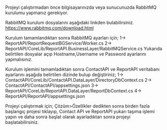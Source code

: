 Projeyi çalıştırmadan önce bilgisayarınızda veya sunucunuzda RabbitMQ kurulumu yapmanız gerekiyor.  

RabbitMQ kurulum dosyalarını aşağıdaki linkden bulabilirsiniz.
https://www.rabbitmq.com/download.html

Kurulum tamamlandıktan sonra RabbitMQ ayarları için;
1-> ReportAPI/ReportRequestBGService/Worker.cs 
2-> ReportAPI/CoreLib/ReportAPI.BusinessLayer/RabbitMQService.cs
Yukarıda belirtilen dosyalar açıp Hostname,Username ve Password ayarlarını yapmalısınız.

Kurulum işlemini tamamladıktan sonra ContactAPI ve ReportAPI veritabanı ayarlarını aşağıda belirtilen dizinde bulup değiştiriniz;
1-> ContactAPI/CoreLib/ContactAPI.DataLayer/DirectoryDbContext.cs
2-> ContactAPI/ContactAPI/appsettings.json
3-> ReportAPI/CoreLib/ReportAPI.DataLayer/ReportDbContext.cs
4-> ReportAPI/ReportAPI/appsettings.json



Projeyi çalıştırmak için; Çözüm>Özellikler dedikten sonra birden fazla başlangıç projesi tıklayıp,
Contact API ve ReportAPI yukarı taşıma işlemi yapın ve daha sonra başlat olarak ayarladıktan sonra projeyi başlatabilirsiniz.
